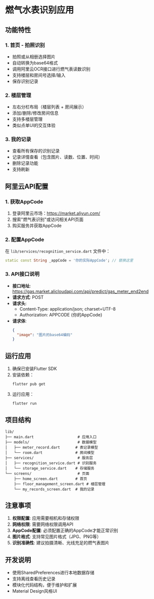 # 燃气水表识别应用

## 功能特性

### 1. 首页 - 拍照识别
- 拍照或从相册选择图片
- 自动转换为base64格式
- 调用阿里云OCR接口进行燃气表读数识别
- 支持楼层和房间号选择/输入
- 保存识别记录

### 2. 楼层管理
- 左右分栏布局（楼层列表 + 房间展示）
- 添加/删除/修改房间信息
- 支持多楼层管理
- 类似点单UI的交互体验

### 3. 我的记录
- 查看所有保存的识别记录
- 记录详情查看（包含图片、读数、位置、时间）
- 删除记录功能
- 支持刷新

## 阿里云API配置

### 1. 获取AppCode
1. 登录阿里云市场：https://market.aliyun.com/
2. 搜索"燃气表识别"或访问相关API页面
3. 购买服务并获取AppCode

### 2. 配置AppCode
在 `lib/services/recognition_service.dart` 文件中：

```dart
static const String _appCode = '你的实际AppCode'; // 替换这里
```

### 3. API接口说明
- **接口地址**: https://gas.market.alicloudapi.com/api/predict/gas_meter_end2end
- **请求方式**: POST
- **请求头**:
  - Content-Type: application/json; charset=UTF-8
  - Authorization: APPCODE {你的AppCode}
- **请求体**:
  ```json
  {
    "image": "图片的base64编码"
  }
  ```

## 运行应用

1. 确保已安装Flutter SDK
2. 安装依赖：
   ```bash
   flutter pub get
   ```
3. 运行应用：
   ```bash
   flutter run
   ```

## 项目结构

```
lib/
├── main.dart                    # 应用入口
├── models/                      # 数据模型
│   ├── meter_record.dart       # 表记录模型
│   └── room.dart               # 房间模型
├── services/                    # 服务层
│   ├── recognition_service.dart # 识别服务
│   └── storage_service.dart    # 存储服务
└── screens/                     # 页面
    ├── home_screen.dart        # 首页
    ├── floor_management_screen.dart # 楼层管理
    └── my_records_screen.dart  # 我的记录
```

## 注意事项

1. **权限配置**: 应用需要相机和存储权限
2. **网络权限**: 需要网络权限调用API
3. **AppCode配置**: 必须配置正确的AppCode才能正常识别
4. **图片格式**: 支持常见图片格式（JPG、PNG等）
5. **识别准确性**: 建议拍摄清晰、光线充足的燃气表图片

## 开发说明

- 使用SharedPreferences进行本地数据存储
- 支持离线查看历史记录
- 模块化代码结构，便于维护和扩展
- Material Design风格UI